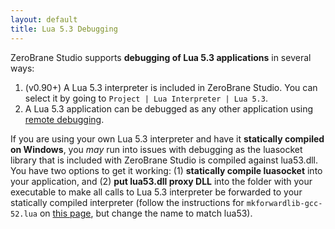 ```yaml
---
layout: default
title: Lua 5.3 Debugging
---
```


ZeroBrane Studio supports **debugging of Lua 5.3 applications** in several ways:

1. (v0.90+) A Lua 5.3 interpreter is included in ZeroBrane Studio. You can select it by going to `Project | Lua Interpreter | Lua 5.3`.
2. A Lua 5.3 application can be debugged as any other application using [remote debugging](doc-remote-debugging.html).

If you are using your own Lua 5.3 interpreter and have it **statically compiled on Windows**, you *may* run into issues with debugging as the luasocket library that is included with ZeroBrane Studio is compiled against lua53.dll.
You have two options to get it working:
(1) **statically compile luasocket** into your application, and
(2) **put lua53.dll proxy DLL** into the folder with your executable to make all calls to Lua 5.3 interpreter be forwarded to your statically compiled interpreter (follow the instructions for `mkforwardlib-gcc-52.lua` on [this page](http://lua-users.org/wiki/LuaProxyDllThree), but change the name to match lua53).
